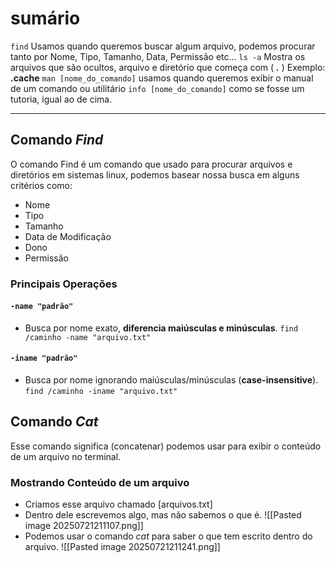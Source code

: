 # sumário
``find`` Usamos quando queremos buscar algum arquivo, podemos procurar tanto por Nome, Tipo, Tamanho, Data, Permissão etc...
```ls -a``` Mostra os arquivos que são ocultos, arquivo e diretório que começa com  (  ***.***  )  Exemplo: **.cache** 
```man [nome_do_comando]``` usamos quando queremos exibir o manual de um comando ou utilitário
```info [nome_do_comando]``` como se fosse um tutoria, igual ao de cima.

-------------------------------------------------------------------------------
## Comando *Find* 
O comando Find é um comando que usado para procurar arquivos e diretórios em sistemas linux, podemos basear nossa busca em alguns critérios como: 
* Nome
* Tipo
* Tamanho
* Data de Modificação 
* Dono 
* Permissão
### Principais Operações 
#### `-name "padrão"`
* Busca por nome exato, **diferencia maiúsculas e minúsculas**.
	`find /caminho -name "arquivo.txt"`
####  `-iname "padrão"`
* Busca por nome ignorando maiúsculas/minúsculas (**case-insensitive**).
	`find /caminho -iname "arquivo.txt"` 

## Comando *Cat*  
Esse comando significa (concatenar) podemos usar para exibir o conteúdo de um arquivo no terminal.
### Mostrando Conteúdo de um arquivo
* Criamos esse arquivo chamado [arquivos.txt]
* Dentro dele escrevemos algo, mas não sabemos o que é.
![[Pasted image 20250721211107.png]]
* Podemos usar o comando *cat*  para saber o que tem escrito dentro do arquivo.
![[Pasted image 20250721211241.png]]
